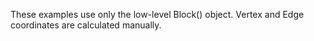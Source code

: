 These examples use only the low-level Block() object.
Vertex and Edge coordinates are calculated manually.